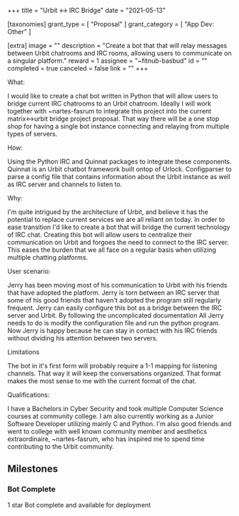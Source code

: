 +++
title = "Urbit <-> IRC Bridge"
date = "2021-05-13"

[taxonomies]
grant_type = [ "Proposal" ]
grant_category = [ "App Dev: Other" ]

[extra]
image = ""
description = "Create a bot that that will relay messages between Urbit chatrooms and IRC rooms, allowing users to communicate on a singular platform."
reward = 1
assignee = "~fitnub-basbud"
id = ""
completed = true
canceled = false
link = ""
+++

What:

I would like to create a chat bot written in Python that will allow users to bridge current IRC chatrooms to an Urbit chatroom. Ideally I will work together with ~nartes-fasrum to integrate this project into the current matrix<->urbit bridge project proposal. That way there will be a one stop shop for having a single bot instance connecting and relaying from multiple types of servers.

How:

Using the Python IRC and Quinnat packages to integrate these components. Quinnat is an Urbit chatbot framework built ontop of Urlock. Configparser to parse a config file that contains information about the Urbit instance as well as IRC server and channels to listen to.

Why:

I'm quite intrigued by the architecture of Urbit, and believe it has the potential to replace current services we are all reliant on today. In order to ease transition I'd like to create a bot that will bridge the current technology of IRC chat. Creating this bot will allow users to centralize their communication on Urbit and forgoes the need to connect to the IRC server. This eases the burden that we all face on a regular basis when utilizing multiple chatting platforms.

User scenario:

Jerry has been moving most of his communication to Urbit with his friends that have adopted the platform. Jerry is torn between an IRC server that some of his good friends that haven't adopted the program still regularly frequent. Jerry can easily configure this bot as a bridge between the IRC server and Urbit. By following the uncomplicated documentation All Jerry needs to do is modify the configuration file and run the python program. Now Jerry is happy because he can stay in contact with his IRC friends without dividing his attention between two servers.

Limitations

The bot in it's first form will probably require a 1-1 mapping for listening channels. That way it will keep the conversations organized. That format makes the most sense to me with the current format of the chat.

Qualifications:

I have a Bachelors in Cyber Security and took multiple Computer Science courses at community college. I am also currently working as a Junior Software Developer utilizing mainly C and Python. I'm also good friends and went to college with well known community member and aesthetics extraordinaire, ~nartes-fasrum, who has inspired me to spend time contributing to the Urbit community.

## Milestones

### Bot Complete

1 star
Bot complete and available for deployment
